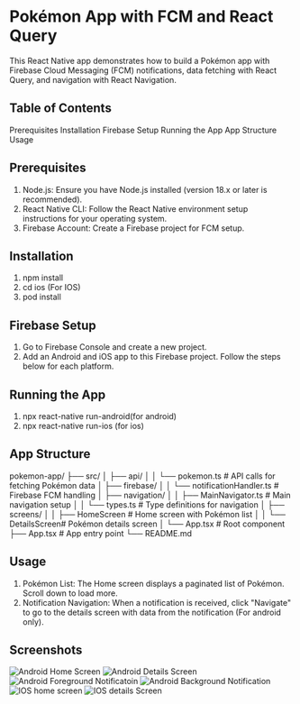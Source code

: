 # Pokémon App with FCM and React Query

This React Native app demonstrates how to build a Pokémon app with Firebase Cloud Messaging (FCM) notifications, data fetching with React Query, and navigation with React Navigation.

## Table of Contents

Prerequisites
Installation
Firebase Setup
Running the App
App Structure
Usage

## Prerequisites

1. Node.js: Ensure you have Node.js installed (version 18.x or later is recommended).
2. React Native CLI: Follow the React Native environment setup instructions for your operating system.
3. Firebase Account: Create a Firebase project for FCM setup.

## Installation

1.  npm install
2.  cd ios (For IOS)
3.  pod install

## Firebase Setup

1.  Go to Firebase Console and create a new project.
2.  Add an Android and iOS app to this Firebase project. Follow the steps below for each platform.

## Running the App

1.  npx react-native run-android(for android)
2.  npx react-native run-ios (for ios)

## App Structure

pokemon-app/
├── src/
│ ├── api/
│ │ └── pokemon.ts # API calls for fetching Pokémon data
│ ├── firebase/
│ │ └── notificationHandler.ts # Firebase FCM handling
│ ├── navigation/
│ │ ├── MainNavigator.ts # Main navigation setup
│ │ └── types.ts # Type definitions for navigation
│ ├── screens/
│ │ ├── HomeScreen # Home screen with Pokémon list
│ │ └── DetailsScreen# Pokémon details screen
│ └── App.tsx # Root component
├── App.tsx # App entry point
└── README.md

## Usage

1. Pokémon List: The Home screen displays a paginated list of Pokémon. Scroll down to load more.
2. Notification Navigation: When a notification is received, click "Navigate" to go to the details screen with data from the notification (For android only).

## Screenshots

![Android Home Screen](screenshot/1.png)
![Android Details Screen](screenshot/2.png)
![Android Foreground Notificatoin](screenshot/3.png)
![Android Background Notification](screenshot/4.png)
![IOS home screen](screenshot/5.png)
![IOS details Screen](screenshot/6.png)
